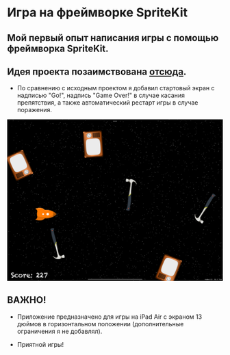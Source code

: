# Игра на фреймворке SpriteKit

## Мой первый опыт написания игры с помощью фреймворка SpriteKit. 
## Идея проекта позаимствована [отсюда](https://www.hackingwithswift.com/read/17/overview).

- По сравнению с исходным проектом я добавил стартовый экран с надписью "Go!", надпись "Game Over!" в случае касания препятствия, а также автоматический рестарт игры в случае поражения.

![](screenshots/screenshot-02.png)

## ВАЖНО!

- Приложение предназначено для игры на iPad Air с экраном 13 дюймов в горизонтальном положении (дополнительные ограничения я не добавлял).

- Приятной игры!
